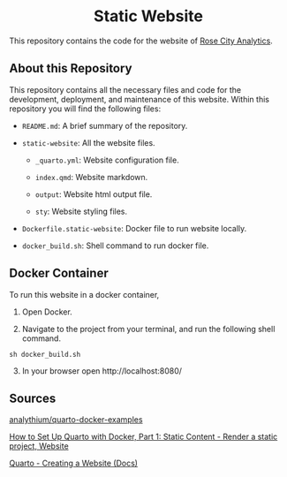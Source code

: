 <h1 align="center">
Static Website
</h1>

This repository contains the code for the website of [Rose City Analytics](https://rosecityanalytics.netlify.app/).

## About this Repository

This repository contains all the necessary files and code for the development, deployment, and maintenance of this website. Within this repository you will find the following files:

* `README.md`: A brief summary of the repository. 

* `static-website`: All the website files.

  * `_quarto.yml`: Website configuration file.
  
  * `index.qmd`: Website markdown. 
  
  * `output`: Website html output file.
  
  * `sty`: Website styling files. 
  
* `Dockerfile.static-website`: Docker file to run website locally. 

* `docker_build.sh`: Shell command to run docker file. 

## Docker Container 

To run this website in a docker container,

1. Open Docker. 

2. Navigate to the project from your terminal, and run the following shell command. 

```
sh docker_build.sh
```

3. In your browser open http://localhost:8080/

## Sources 

[analythium/quarto-docker-examples](https://github.com/analythium/quarto-docker-examples)

[How to Set Up Quarto with Docker, Part 1: Static Content - Render a static project, Website](https://hosting.analythium.io/how-to-set-up-quarto-with-docker-part-1-static-content/#website)

[Quarto - Creating a Website (Docs)](https://quarto.org/docs/websites/)
